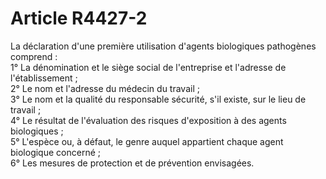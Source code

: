 # Article R4427-2

  
La déclaration d'une première utilisation d'agents biologiques pathogènes comprend :   
1° La dénomination et le siège social de l'entreprise et l'adresse de l'établissement ;   
2° Le nom et l'adresse du médecin du travail ;   
3° Le nom et la qualité du responsable sécurité, s'il existe, sur le lieu de travail ;   
4° Le résultat de l'évaluation des risques d'exposition à des agents biologiques ;   
5° L'espèce ou, à défaut, le genre auquel appartient chaque agent biologique concerné ;   
6° Les mesures de protection et de prévention envisagées.
